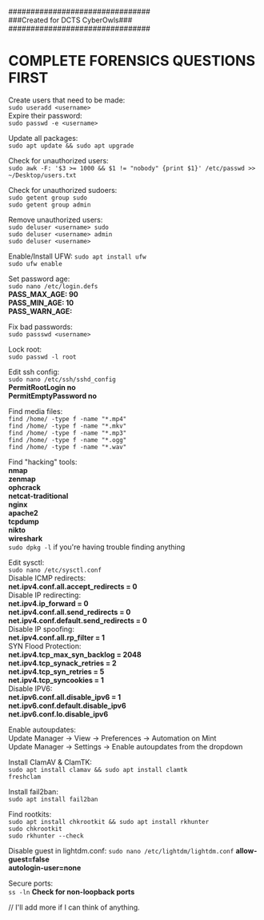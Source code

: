################################  
###Created for DCTS CyberOwls###   
################################  

# COMPLETE FORENSICS QUESTIONS FIRST  

Create users that need to be made:  
    ```sudo useradd <username>```  
Expire their password:  
    ```sudo passwd -e <username>```

  
Update all packages:  
    ```sudo apt update && sudo apt upgrade```
  
Check for unauthorized users:  
    ```sudo awk -F: '$3 >= 1000 && $1 != "nobody" {print $1}' /etc/passwd >> ~/Desktop/users.txt```  
  
Check for unauthorized sudoers:  
    ```sudo getent group sudo```  
    ```sudo getent group admin``` 
  
Remove unauthorized users:  
    ```sudo deluser <username> sudo```  
    ```sudo deluser <username> admin```    
    ```sudo deluser <username>```   
  
Enable/Install UFW:
    ```sudo apt install ufw```  
    ```sudo ufw enable```  
  
Set password age:  
    ```sudo nano /etc/login.defs```    
    **PASS_MAX_AGE: 90**  
    **PASS_MIN_AGE: 10**    
    **PASS_WARN_AGE:**  
  
Fix bad passwords:   
    ```sudo passswd <username>```   
  
Lock root:  
    ```sudo passwd -l root```  
  
Edit ssh config:    
    ```sudo nano /etc/ssh/sshd_config```  
    **PermitRootLogin no**  
    **PermitEmptyPassword no**  
  
Find media files:   
    ```find /home/ -type f -name "*.mp4"```  
    ```find /home/ -type f -name "*.mkv"```  
    ```find /home/ -type f -name "*.mp3"```  
    ```find /home/ -type f -name "*.ogg"```  
    ```find /home/ -type f -name "*.wav"```  
  
Find "hacking" tools:  
    **nmap**  
    **zenmap**  
    **ophcrack**    
    **netcat-traditional**  
    **nginx**  
    **apache2**  
    **tcpdump**  
    **nikto**  
    **wireshark**  
    ```sudo dpkg -l``` if you're having trouble finding anything

Edit sysctl:   
```sudo nano /etc/sysctl.conf```  
Disable ICMP redirects:  
    **net.ipv4.conf.all.accept_redirects = 0**  
Disable IP redirecting:  
    **net.ipv4.ip_forward = 0**  
    **net.ipv4.conf.all.send_redirects = 0**  
    **net.ipv4.conf.default.send_redirects = 0**    
Disable IP spoofing:  
    **net.ipv4.conf.all.rp_filter = 1**  
SYN Flood Protection:  
    **net.ipv4.tcp_max_syn_backlog = 2048**  
    **net.ipv4.tcp_synack_retries = 2**  
    **net.ipv4.tcp_syn_retries = 5**  
    **net.ipv4.tcp_syncookies = 1**    
Disable IPV6:  
    **net.ipv6.conf.all.disable_ipv6 = 1**  
    **net.ipv6.conf.default.disable_ipv6**  
    **net.ipv6.conf.lo.disable_ipv6**  

Enable autoupdates:  
    Update Manager -> View -> Preferences -> Automation on Mint  
    Update Manager -> Settings -> Enable autoupdates from the dropdown  
  
Install ClamAV & ClamTK:  
   ```sudo apt install clamav && sudo apt install clamtk```  
   ```freshclam```

Install fail2ban:  
   ```sudo apt install fail2ban```  
  
Find rootkits:  
   ```sudo apt install chkrootkit && sudo apt install rkhunter```  
   ```sudo chkrootkit```  
   ```sudo rkhunter --check```  
  
Disable guest in lightdm.conf:
   ```sudo nano /etc/lightdm/lightdm.conf```
   **allow-guest=false**  
   **autologin-user=none**

Secure ports:  
   ```ss -ln```
   **Check for non-loopback ports**

// I'll add more if I can think of anything.  



